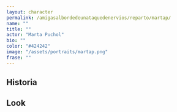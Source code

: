 ```yaml
---
layout: character
permalink: /amigasalbordedeunataquedenervios/reparto/martap/
name: ""
title: ""
actor: "Marta Puchol"
bio: ""
color: "#424242"
image: "/assets/portraits/martap.png"
frase: ""
---
```


## Historia


## Look

